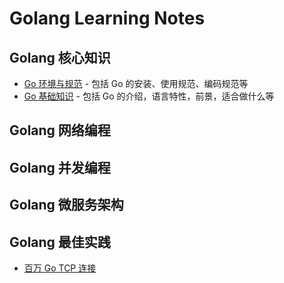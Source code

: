 # Golang Learning Notes

## Golang 核心知识

- [Go 环境与规范](Go环境与规范.md) - 包括 Go 的安装、使用规范、编码规范等
- [Go 基础知识](Go基础.md) - 包括 Go 的介绍，语言特性，前景，适合做什么等

## Golang 网络编程

## Golang 并发编程

## Golang 微服务架构

## Golang 最佳实践

- [百万 Go TCP 连接](bestPractice/A-million-Go-tcp-connections.md)